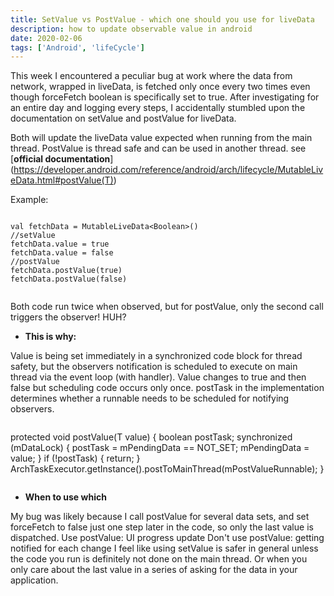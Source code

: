 ```yaml
---
title: SetValue vs PostValue - which one should you use for liveData
description: how to update observable value in android
date: 2020-02-06
tags: ['Android', 'lifeCycle']
---
```


This week I encountered a peculiar bug at work where the data from network, wrapped in liveData, is fetched only once every two times even though forceFetch boolean is specifically set to true. After investigating for an entire day and logging every steps, I accidentally stumbled upon the documentation on setValue and postValue for liveData.

Both will update the liveData value expected when running from the main thread. PostValue is thread safe and can be used in another thread. see [**official documentation**] (https://developer.android.com/reference/android/arch/lifecycle/MutableLiveData.html#postValue(T))

Example:
> ```
    val fetchData = MutableLiveData<Boolean>()
    //setValue
    fetchData.value = true
    fetchData.value = false
    //postValue
    fetchData.postValue(true)
    fetchData.postValue(false)
> ```

Both code run twice when observed, but for postValue, only the second call triggers the observer! HUH?
* **This is why:**

Value is being set immediately in a synchronized code block for thread safety, but the observers notification is scheduled to execute on main thread via the event loop (with handler). Value changes to true and then false but scheduling code occurs only once. postTask in the implementation determines whether a runnable needs to be scheduled for notifying observers.

> ```
protected void postValue(T value) {
   boolean postTask;
   synchronized (mDataLock) {
       postTask = mPendingData == NOT_SET;
       mPendingData = value;
   }
   if (!postTask) {
       return;
   }
   ArchTaskExecutor.getInstance().postToMainThread(mPostValueRunnable);
}
> ```

* **When to use which**

My bug was likely because I call postValue for several data sets, and set forceFetch to false just one step later in the code, so only the last value is dispatched.
Use postValue: UI progress update
Don't use postValue: getting notified for each change
I feel like using setValue is safer in general unless the code you run is definitely not done on the main thread. Or when you only care about the last value in a series of asking for the data in your application.